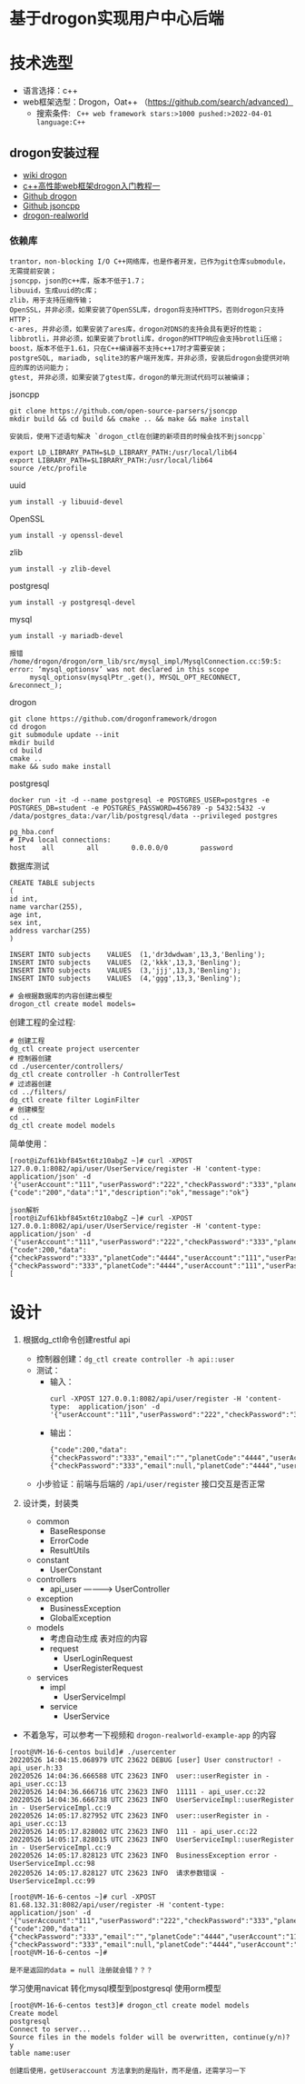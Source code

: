# 基于drogon实现用户中心后端


# 技术选型
   * 语言选择：c++
   * web框架选型：Drogon，Oat++   （https://github.com/search/advanced）
      * 搜索条件: ` C++ web framework stars:>1000 pushed:>2022-04-01 language:C++`

## drogon安装过程

* [wiki drogon](https://github.com/drogonframework/drogon/wiki/)
* [c++高性能web框架drogon入门教程一](https://blog.csdn.net/zh7314/article/details/115652164)
* [Github drogon](https://github.com/drogonframework/drogon)
* [Github jsoncpp](https://github.com/open-source-parsers/jsoncpp)
* [drogon-realworld](https://github.com/arslan2012/drogon-realworld-example-app)

### 依赖库

```
trantor，non-blocking I/O C++网络库，也是作者开发，已作为git仓库submodule，无需提前安装；
jsoncpp，json的c++库，版本不低于1.7；
libuuid，生成uuid的c库；
zlib，用于支持压缩传输；
OpenSSL，并非必须，如果安装了OpenSSL库，drogon将支持HTTPS，否则drogon只支持HTTP；
c-ares, 并非必须，如果安装了ares库，drogon对DNS的支持会具有更好的性能；
libbrotli，并非必须，如果安装了brotli库，drogon的HTTP响应会支持brotli压缩；
boost，版本不低于1.61，只在C++编译器不支持c++17时才需要安装；
postgreSQL, mariadb, sqlite3的客户端开发库，并非必须，安装后drogon会提供对响应的库的访问能力；
gtest, 并非必须，如果安装了gtest库，drogon的单元测试代码可以被编译；
```

jsoncpp
```
git clone https://github.com/open-source-parsers/jsoncpp
mkdir build && cd build && cmake .. && make && make install

安装后，使用下述语句解决 `drogon_ctl在创建的新项目的时候会找不到jsoncpp`

export LD_LIBRARY_PATH=$LD_LIBRARY_PATH:/usr/local/lib64   
export LIBRARY_PATH=$LIBRARY_PATH:/usr/local/lib64    
source /etc/profile
```

uuid
```
yum install -y libuuid-devel
```

OpenSSL
```
yum install -y openssl-devel
```

zlib
```
yum install -y zlib-devel
```

postgresql
```
yum install -y postgresql-devel
```

mysql
```
yum install -y mariadb-devel

报错
/home/drogon/drogon/orm_lib/src/mysql_impl/MysqlConnection.cc:59:5: error: ‘mysql_optionsv’ was not declared in this scope
     mysql_optionsv(mysqlPtr_.get(), MYSQL_OPT_RECONNECT, &reconnect_);

```

drogon

```
git clone https://github.com/drogonframework/drogon
cd drogon
git submodule update --init
mkdir build
cd build
cmake ..
make && sudo make install
```


postgresql
```
docker run -it -d --name postgresql -e POSTGRES_USER=postgres -e POSTGRES_DB=student -e POSTGRES_PASSWORD=456789 -p 5432:5432 -v /data/postgres_data:/var/lib/postgresql/data --privileged postgres

pg_hba.conf
# IPv4 local connections:
host    all        all        0.0.0.0/0        password
```

数据库测试

```
CREATE TABLE subjects
(
id int,
name varchar(255),
age int,
sex int,
address varchar(255)
)

INSERT INTO subjects	VALUES	(1,'dr3dwdwam',13,3,'Benling');
INSERT INTO subjects	VALUES	(2,'kkk',13,3,'Benling');
INSERT INTO subjects	VALUES	(3,'jjj',13,3,'Benling');
INSERT INTO subjects	VALUES	(4,'ggg',13,3,'Benling');

# 会根据数据库的内容创建出模型
drogon_ctl create model models=
```

创建工程的全过程:

```
# 创建工程
dg_ctl create project usercenter
# 控制器创建
cd ./usercenter/controllers/
dg_ctl create controller -h ControllerTest
# 过滤器创建
cd ../filters/
dg_ctl create filter LoginFilter
# 创建模型
cd ..
dg_ctl create model models
```

简单使用：

```
[root@iZuf61kbf845xt6tz10abgZ ~]# curl -XPOST 127.0.0.1:8082/api/user/UserService/register -H 'content-type: application/json' -d '{"userAccount":"111","userPassword":"222","checkPassword":"333","planetCode":"4444"}'
{"code":"200","data":"1","description":"ok","message":"ok"}

json解析
[root@iZuf61kbf845xt6tz10abgZ ~]# curl -XPOST 127.0.0.1:8082/api/user/UserService/register -H 'content-type:  application/json' -d '{"userAccount":"111","userPassword":"222","checkPassword":"333","planetCode":"4444"}'
{"code":200,"data":{"checkPassword":"333","planetCode":"4444","userAccount":"111","userPassword":"222"},"description":"ok","message":"ok","object":{"checkPassword":"333","planetCode":"4444","userAccount":"111","userPassword":"222"}}[
```

# 设计

1. 根据dg_ctl命令创建restful api
   * 控制器创建：`dg_ctl create controller -h api::user`
   * 测试：
      * 输入：
         ```
         curl -XPOST 127.0.0.1:8082/api/user/register -H 'content-type:  application/json' -d '{"userAccount":"111","userPassword":"222","checkPassword":"333","planetCode":"4444"}'
         ```
      * 输出：
         ```
         {"code":200,"data":{"checkPassword":"333","email":"","planetCode":"4444","userAccount":"111","userPassword":"222"},"description":"ok","message":"ok","object":{"checkPassword":"333","email":null,"planetCode":"4444","userAccount":"111","userPassword":"222"}}
         ```
   * 小步验证：前端与后端的 `/api/user/register`  接口交互是否正常

2. 设计类，封装类

   * common
      * BaseResponse
      * ErrorCode
      * ResultUtils
   * constant
      * UserConstant
   * controllers
      * api_user ————> UserController
   * exception
      * BusinessException
      * GlobalException
   * models
      * 考虑自动生成 表对应的内容
      * request
         * UserLoginRequest
         * UserRegisterRequest
   * services
      * impl
         * UserServiceImpl
      * service
         * UserService

* 不着急写，可以参考一下视频和 `drogon-realworld-example-app` 的内容

```
[root@VM-16-6-centos build]# ./usercenter
20220526 14:04:15.068979 UTC 23622 DEBUG [user] User constructor! - api_user.h:33
20220526 14:04:36.666588 UTC 23623 INFO  user::userRegister in - api_user.cc:13
20220526 14:04:36.666716 UTC 23623 INFO  11111 - api_user.cc:22
20220526 14:04:36.666738 UTC 23623 INFO  UserServiceImpl::userRegister in - UserServiceImpl.cc:9
20220526 14:05:17.827952 UTC 23623 INFO  user::userRegister in - api_user.cc:13
20220526 14:05:17.828002 UTC 23623 INFO  111 - api_user.cc:22
20220526 14:05:17.828015 UTC 23623 INFO  UserServiceImpl::userRegister in - UserServiceImpl.cc:9
20220526 14:05:17.828123 UTC 23623 INFO  BusinessException error - UserServiceImpl.cc:98
20220526 14:05:17.828127 UTC 23623 INFO  请求参数错误 - UserServiceImpl.cc:99

[root@VM-16-6-centos ~]# curl -XPOST 81.68.132.31:8082/api/user/register -H 'content-type:  application/json' -d '{"userAccount":"111","userPassword":"222","checkPassword":"333","planetCode":"4444"}'
{"code":200,"data":{"checkPassword":"333","email":"","planetCode":"4444","userAccount":"111","userPassword":"222"},"description":"ok","message":"ok","object":{"checkPassword":"333","email":null,"planetCode":"4444","userAccount":"111","userPassword":"222"}}[root@VM-16-6-centos ~]#

是不是返回的data = null 注册就会错？？？
```

学习使用navicat 转化mysql模型到postgresql
使用orm模型
```
[root@VM-16-6-centos test3]# drogon_ctl create model models
Create model
postgresql
Connect to server...
Source files in the models folder will be overwritten, continue(y/n)?
y
table name:user

创建后使用，getUseraccount 方法拿到的是指针，而不是值，还需学习一下
```
